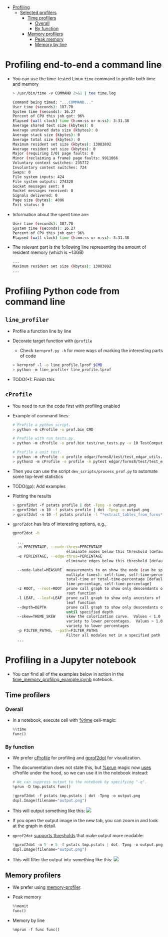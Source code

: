 <!--ts-->
   * [Profiling](#profiling)
      * [Selected profilers](#selected-profilers)
         * [Time profilers](#time-profilers)
            * [Overall](#overall)
            * [By function](#by-function)
         * [Memory profilers](#memory-profilers)
            * [Peak memory](#peak-memory)
            * [Memory by line](#memory-by-line)

<!--te-->

# Profiling end-to-end a command line

- You can use the time-tested Linux `time` command to profile both time and
  memory

  ```bash
  > /usr/bin/time -v COMMAND 2>&1 | tee time.log

  Command being timed: "...COMMAND..."
  User time (seconds): 187.70
  System time (seconds): 16.27
  Percent of CPU this job got: 96%
  Elapsed (wall clock) time (h:mm:ss or m:ss): 3:31.38
  Average shared text size (kbytes): 0
  Average unshared data size (kbytes): 0
  Average stack size (kbytes): 0
  Average total size (kbytes): 0
  Maximum resident set size (kbytes): 13083892
  Average resident set size (kbytes): 0
  Major (requiring I/O) page faults: 0
  Minor (reclaiming a frame) page faults: 9911066
  Voluntary context switches: 235772
  Involuntary context switches: 724
  Swaps: 0
  File system inputs: 424
  File system outputs: 274320
  Socket messages sent: 0
  Socket messages received: 0
  Signals delivered: 0
  Page size (bytes): 4096
  Exit status: 0
  ```

- Information about the spent time are:
  ```bash
  User time (seconds): 187.70
  System time (seconds): 16.27
  Percent of CPU this job got: 96%
  Elapsed (wall clock) time (h:mm:ss or m:ss): 3:31.38
  ```

- The relevant part is the following line representing the amount of resident
  memory (which is ~13GB)
  ```bash
  ...
  Maximum resident set size (kbytes): 13083892
  ...
  ```

# Profiling Python code from command line

## `line_profiler`
- Profile a function line by line
- Decorate target function with `@profile`
  - Check `kernprof.py -h` for more ways of marking the interesting parts of
    code
  ```bash
  > kernprof -l -o line_profile.lprof $CMD
  > python -m line_profiler line_profile.lprof
  ```

- TODO(*): Finish this

## `cProfile`
- You need to run the code first with profiling enabled

- Example of command lines:
  ```bash
  # Profile a python script.
  > python -m cProfile -o prof.bin CMD

  # Profile with run_tests.py.
  > python -m cProfile -o prof.bin test/run_tests.py -v 10 TestComputeDerivedFeatures2.test3

  # Profile a unit test.
  > python -m cProfile -o profile edgar/forms8/test/test_edgar_utils.py
  > python3 -m cProfile -o profile -m pytest edgar/forms8/test/test_edgar_utils.py::TestExtractTablesFromForms::test_table_extraction_example_2
  ```

- Then you can use the script `dev_scripts/process_prof.py` to automate some
  top-level statistics

- TODO(gp): Add examples

- Plotting the results

  ```bash
  > gprof2dot -f pstats profile | dot -Tpng -o output.png
  > gprof2dot -n 10 -f pstats profile | dot -Tpng -o output.png
  > gprof2dot -n 10 -f pstats profile -l "*extract_tables_from_forms*" | dot -Tpng -o output.png
  ```

- `gprof2dot` has lots of interesting options, e.g.,
  ```bash
  gprof2dot -h

    ...
    -n PERCENTAGE, --node-thres=PERCENTAGE
                          eliminate nodes below this threshold [default: 0.5]
    -e PERCENTAGE, --edge-thres=PERCENTAGE
                          eliminate edges below this threshold [default: 0.1]

    --node-label=MEASURE  measurements to on show the node (can be specified
                          multiple times): self-time, self-time-percentage,
                          total-time or total-time-percentage [default: total-
                          time-percentage, self-time-percentage]
    -z ROOT, --root=ROOT  prune call graph to show only descendants of specified
                          root function
    -l LEAF, --leaf=LEAF  prune call graph to show only ancestors of specified
                          leaf function
    --depth=DEPTH         prune call graph to show only descendants or ancestors
                          until specified depth
    --skew=THEME_SKEW     skew the colorization curve.  Values < 1.0 give more
                          variety to lower percentages.  Values > 1.0 give less
                          variety to lower percentages
    -p FILTER_PATHS, --path=FILTER_PATHS
                          Filter all modules not in a specified path
    ...
  ```

# Profiling in a Jupyter notebook

- You can find all of the examples below in action in the
  [time_memory_profiling_example.ipynb](https://github.com/alphamatic/amp/blob/master/core/notebooks/time_memory_profiling_example.ipynb)
  notebook.

## Time profilers

### Overall

- In a notebook, execute cell with
  [%time](https://ipython.readthedocs.io/en/stable/interactive/magics.html#magic-time)
  cell-magic:
  ```python
  %%time
  func()
  ```

### By function

- We prefer
  [cProfile](https://docs.python.org/2/library/profile.html#module-cProfile) for
  profiling and [gprof2dot](https://github.com/jrfonseca/gprof2dot) for
  visualization.

- The documentation does not state this, but
  [%prun](https://github.com/ipython/ipython/blob/master/IPython/core/magics/execution.py#L22)
  magic now
  [uses](https://github.com/ipython/ipython/blob/master/IPython/core/magics/execution.py#L22)
  cProfile under the hood, so we can use it in the notebook instead:

  ```python
  # We can suppress output to the notebook by specifying "-q".
  %prun -D tmp.pstats func()

  !gprof2dot -f pstats tmp.pstats | dot -Tpng -o output.png
  dspl.Image(filename="output.png")
  ```

- This will output something like this:
  ![](img/gprof2dot_output1.png)

- If you open the output image in the new tab, you can zoom in and look at the
  graph in detail.

- `gprof2dot` 
  [supports thresholds](https://github.com/jrfonseca/gprof2dot#documentation) that make
  output more readable:
  ```python
  !gprof2dot -n 5 -e 5 -f pstats tmp.pstats | dot -Tpng -o output.png
  dspl.Image(filename="output.png")
  ```

- This will filter the output into something like this:
  ![](img/gprof2dot_output2.png)

## Memory profilers

- We prefer using [memory-profiler](https://github.com/pythonprofilers/memory_profiler).

- Peak memory
  ```python
  %%memit
  func()
  ```

- Memory by line
  ```python
  %mprun -f func func()
  ```
